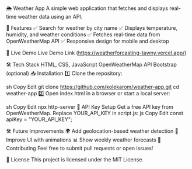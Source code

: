 🌦️ Weather App
A simple web application that fetches and displays real-time weather data using an API.

📌 Features
✅ Search for weather by city name
✅ Displays temperature, humidity, and weather conditions
✅ Fetches real-time data from OpenWeatherMap API
✅ Responsive design for mobile and desktop

🚀 Live Demo
Live Demo Link (https://weatherforcasting-tawny.vercel.app/)

🛠️ Tech Stack
HTML, CSS, JavaScript
OpenWeatherMap API
Bootstrap (optional)
📥 Installation
1️⃣ Clone the repository:

sh
Copy
Edit
git clone https://github.com/kolekarom/weather-app.git
cd weather-app
2️⃣ Open index.html in a browser or start a local server:

sh
Copy
Edit
npx http-server
🔑 API Key Setup
Get a free API key from OpenWeatherMap.
Replace YOUR_API_KEY in script.js:
js
Copy
Edit
const apiKey = "YOUR_API_KEY";


🛠️ Future Improvements
🌍 Add geolocation-based weather detection
🎨 Improve UI with animations
📊 Show weekly weather forecasts
🤝 Contributing
Feel free to submit pull requests or open issues!

📜 License
This project is licensed under the MIT License.
